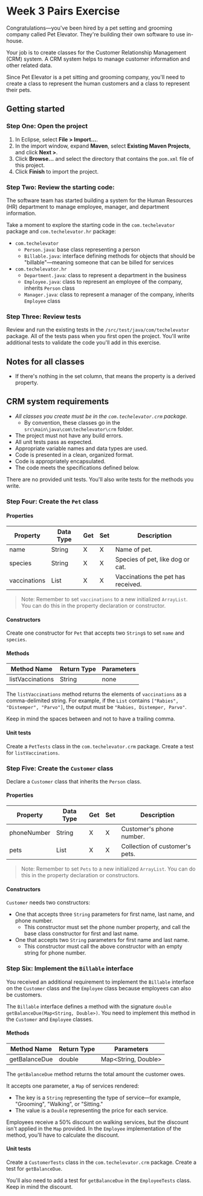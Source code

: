 # Week 3 Pairs Exercise

Congratulations—you've been hired by a pet setting and grooming company called Pet Elevator. They're building their own software to use in-house.

Your job is to create classes for the Customer Relationship Management (CRM) system. A CRM system helps to manage customer information and other related data.

Since Pet Elevator is a pet sitting and grooming company, you'll need to create a class to represent the human customers and a class to represent their pets.

## Getting started

### Step One: Open the project

1. In Eclipse, select **File > Import...**.
2. In the import window, expand **Maven**, select **Existing Maven Projects**, and click **Next >**.
3. Click **Browse...** and select the directory that contains the `pom.xml` file of this project.
4. Click **Finish** to import the project.

### Step Two: Review the starting code:

The software team has started building a system for the Human Resources (HR) department to manage employee, manager, and department information.

Take a moment to explore the starting code in the `com.techelevator` package and `com.techelevator.hr` package:

* `com.techelevator`
    * `Person.java`: base class representing a person
    * `Billable.java`: interface defining methods for objects that should be "billable"—meaning someone that can be billed for services
* `com.techelevator.hr`
    * `Department.java`: class to represent a department in the business
    * `Employee.java`: class to represent an employee of the company, inherits `Person` class
    * `Manager.java`: class to represent a manager of the company, inherits `Employee` class

### Step Three: Review tests

Review and run the existing tests in the `/src/test/java/com/techelevator` package. All of the tests pass when you first open the project. You'll write additional tests to validate the code you'll add in this exercise.

## Notes for all classes

* If there's nothing in the set column, that means the property is a derived property.

## CRM system requirements

* *All classes you create must be in the `com.techelevator.crm` package.*
  * By convention, these classes go in the `src\main\java\com\techelevator\crm` folder.
* The project must not have any build errors.
* All unit tests pass as expected.
* Appropriate variable names and data types are used.
* Code is presented in a clean, organized format.
* Code is appropriately encapsulated.
* The code meets the specifications defined below.

There are no provided unit tests. You'll also write tests for the methods you write.

### Step Four: Create the `Pet` class

#### Properties

| Property     | Data Type    | Get | Set | Description                        |
| ------------ | ------------ | --- | --- | ---------------------------------- |
| name         | String       | X   | X   | Name of pet.                       |
| species      | String       | X   | X   | Species of pet, like dog or cat.   |
| vaccinations | List<String> | X   | X   | Vaccinations the pet has received. |

> Note: Remember to set `vaccinations` to a new initialized `ArrayList`. You can do this in the property declaration or constructor.

#### Constructors

Create one constructor for `Pet` that accepts two `String`s to set `name` and `species`.

#### Methods

| Method Name      | Return Type | Parameters |
| ---------------- | ----------- | ---------- |
| listVaccinations | String      | none       |

The `listVaccinations` method returns the elements of `vaccinations` as a comma-delimited string. For example, if the `List` contains `["Rabies", "Distemper", "Parvo"]`, the output must be `"Rabies, Distemper, Parvo"`.

Keep in mind the spaces between and not to have a trailing comma.

#### Unit tests

Create a `PetTests` class in the `com.techelevator.crm` package. Create a test for `listVaccinations`.

### Step Five: Create the `Customer` class

Declare a `Customer` class that inherits the `Person` class.

#### Properties

| Property    | Data Type | Get | Set | Description                      |
| ----------- | --------- | --- | --- | -------------------------------- |
| phoneNumber | String    | X   | X   | Customer's phone number.         |
| pets        | List<Pet> | X   | X   | Collection of customer's pets.   |

> Note: Remember to set `Pets` to a new initialized `ArrayList`. You can do this in the property declaration or constructors.

#### Constructors

`Customer` needs two constructors:

* One that accepts three `String` parameters for first name, last name, and phone number.
  * This constructor must set the phone number property, and call the base class constructor for first and last name.
* One that accepts two `String` parameters for first name and last name.
  * This constructor must call the above constructor with an empty string for phone number.

### Step Six: Implement the `Billable` interface

You received an additional requirement to implement the `Billable` interface on the `Customer` class and the `Employee` class because employees can also be customers.

The `Billable` interface defines a method with the signature `double getBalanceDue(Map<String, Double>)`. You need to implement this method in the `Customer` and `Employee` classes.

#### Methods

| Method Name   | Return Type | Parameters                 |
| ------------- | ----------- | -------------------------- |
| getBalanceDue | double      | Map<String, Double>        |

The `getBalanceDue` method returns the total amount the customer owes.

It accepts one parameter, a `Map` of services rendered:
* The key is a `String` representing the type of service—for example, "Grooming", "Walking", or "Sitting."
* The value is a `Double` representing the price for each service.

Employees receive a 50% discount on walking services, but the discount isn't applied in the `Map` provided. In the `Employee` implementation of the method, you'll have to calculate the discount.

#### Unit tests

Create a `CustomerTests` class in the `com.techelevator.crm` package. Create a test for `getBalanceDue`.

You'll also need to add a test for `getBalanceDue` in the `EmployeeTests` class. Keep in mind the discount.
